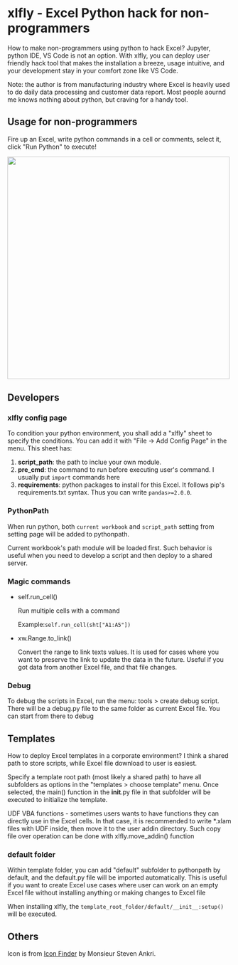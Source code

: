 # xlfly - Excel Python hack for non-programmers

How to make non-programmers using python to hack Excel? Jupyter, python IDE, VS Code is not an option. With xlfly, you can deploy user friendly hack tool that makes the installation a breeze, usage intuitive, and your development stay in your comfort zone like VS Code.

Note: the author is from manufacturing industry where Excel is heavily used to do daily data processing and customer data report. Most people aournd me knows nothing about python, but craving for a handy tool. 

## Usage for non-programmers

Fire up an Excel, write python commands in a cell or comments, select it, click "Run Python" to execute!

<img src="doc/xlfly_demo.gif" width="500">

## Developers

### xlfly config page

To condition your python environment, you shall add a "xlfly" sheet to specify the conditions. You can add it with "File -> Add Config Page" in the menu. This sheet has:

1. **script_path**: the path to inclue your own module. 
2. **pre_cmd**: the command to run before executing user's command. I usually put `import` commands here
3. **requirements**: python packages to install for this Excel. It follows pip's requirements.txt syntax. Thus you can write `pandas>=2.0.0`.

### PythonPath

When run python, both `current workbook` and `script_path` setting from setting page will be added to pythonpath. 

Current workbook's path module will be loaded first. Such behavior is useful when you need to develop a script and then deploy to a shared server.

### Magic commands

* self.run_cell()

    Run multiple cells with a command

    Example:`self.run_cell(sht["A1:A5"])`

* xw.Range.to_link()

    Convert the range to link texts values. It is used for cases where you want to preserve the link to update the data in the future. Useful if you got data from another Excel file, and that file changes.


### Debug

To debug the scripts in Excel, run the menu: tools > create debug script. There will be a debug.py file to the same folder as current Excel file. You can start from there to debug

## Templates

How to deploy Excel templates in a corporate environment? I think a shared path to store scripts, while Excel file download to user is easiest.

Specify a template root path (most likely a shared path) to have all subfolders as options in the "templates > choose template" menu. Once selected, the main() function in the __init__.py file in that subfolder will be executed to initialize the template.

UDF VBA functions - sometimes users wants to have functions they can directly use in the Excel cells. In that case, it is recommended to write *.xlam files with UDF inside, then move it to the user addin directory. Such copy file over operation can be done with xlfly.move_addin() function


### default folder

Within template folder, you can add "default" subfolder to pythonpath by default, and the default.py file will be imported automatically. This is useful if you want to create Excel use cases where user can work on an empty Excel file without installing anything or making changes to Excel file

When installing xlfly, the `template_root_folder/default/__init__:setup()` will be executed. 

## Others

Icon is from [Icon Finder](https://www.iconfinder.com/icons/2785363/blockchain_wings_icon) by Monsieur Steven Ankri.